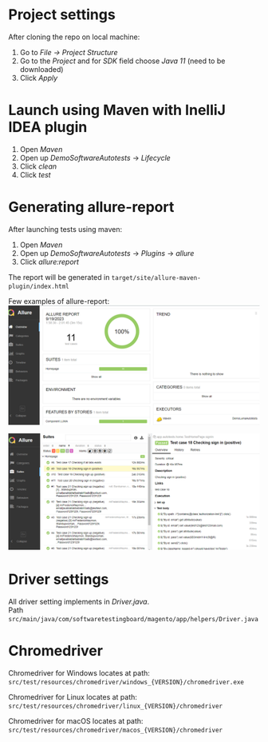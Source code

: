 # Project settings

After cloning the repo on local machine: <br>

1. Go to *File -> Project Structure*
2. Go to the *Project* and for *SDK* field choose *Java 11* (need to be downloaded)
3. Click *Apply*

# Launch using Maven with InelliJ IDEA plugin

1. Open *Maven*
2. Open up *DemoSoftwareAutotests* -> *Lifecycle*
3. Click *clean*
4. Click *test*

# Generating allure-report

After launching tests using maven: <br>

1. Open *Maven*
2. Open up *DemoSoftwareAutotests* -> *Plugins* -> *allure*
3. Click *allure:report*

The report will be generated in `target/site/allure-maven-plugin/index.html`

Few examples of allure-report:
![allure](./allure.png)

![allure](./allure2.png)

# Driver settings

All driver setting implements in *Driver.java*. <br>
Path `src/main/java/com/softwaretestingboard/magento/app/helpers/Driver.java`

# Chromedriver

Chromedriver for Windows locates at path: `src/test/resources/chromedriver/windows_{VERSION}/chromedriver.exe`

Chromedriver for Linux locates at path: `src/test/resources/chromedriver/linux_{VERSION}/chromedriver`

Chromedriver for macOS locates at path: `src/test/resources/chromedriver/macos_{VERSION}/chromedriver`
